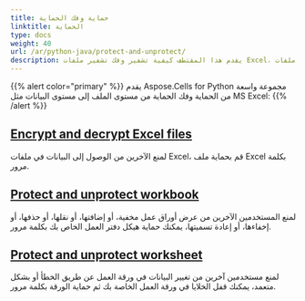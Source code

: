 ```yaml
---
title: حماية وفك الحماية
linktitle: الحماية
type: docs
weight: 40
url: /ar/python-java/protect-and-unprotect/
description: يقدم هذا المقتطف كيفية تشفير وفك تشفير ملفات Excel، وحماية وفك حماية البيانات في ملفات Excel باستخدام رموز Python.
---
```



{{% alert color="primary" %}}
يقدم Aspose.Cells for Python مجموعة واسعة من الحماية وفك الحماية من مستوى الملف إلى مستوى البيانات مثل MS Excel:
{{% /alert %}}


## [**Encrypt and decrypt Excel files**](/cells/ar/python-java/encrypt-and-decrypt-excel-files/)
لمنع الآخرين من الوصول إلى البيانات في ملفات Excel، قم بحماية ملف Excel بكلمة مرور.

## [**Protect and unprotect workbook**](/cells/ar/python-java/protect-and-unprotect-workbook-structure/)
لمنع المستخدمين الآخرين من عرض أوراق عمل مخفية، أو إضافتها، أو نقلها، أو حذفها، أو إخفاءها، أو إعادة تسميتها، يمكنك حماية هيكل دفتر العمل الخاص بك بكلمة مرور.

## [**Protect and unprotect worksheet**](/cells/ar/python-java/protect-and-unprotect-worksheet/)
لمنع مستخدمين آخرين من تغيير البيانات في ورقة العمل عن طريق الخطأ أو بشكل متعمد، يمكنك قفل الخلايا في ورقة العمل الخاصة بك ثم حماية الورقة بكلمة مرور. 
